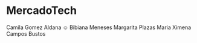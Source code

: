 # MercadoTech

Camila Gomez Aldana :relaxed:
Bibiana Meneses
Margarita Plazas
Maria Ximena Campos Bustos

